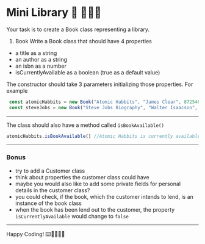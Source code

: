 
# Mini Library :blue_book: :open_book::notebook_with_decorative_cover::orange_book:


Your task is to create a Book class representing a library.

1. Book
Write a Book class that should have 4 properties

- a title as a string
- an author as a string
- an isbn as a number
- isCurrentlyAvailable as a boolean (true as a default value)

The constructor should take 3 parameters initializing those properties. For example


```js
 const atomicHabbits = new Book("Atomic Habbits", "James Clear", 87254612)
 const steveJobs = new Book("Steve Jobs Biography", "Walter Isaacson", 5561246)
```
---

The class should also have a method called `isBookAvailable()`

```js
atomicHabbits.isBookAvailable() //Atomic Habbits is currently available.
```

---

### Bonus 

- try to add a Customer class
- think about properties the customer class could have
- maybe you would also like to add some private fields for personal details in the customer class?
- you could check, if the book, which the customer intends to lend, is an instance of the book class
- when the book has been lend out to the customer, the property `isCurrentlyAvailable` would change to `false`


---


Happy Coding! :keyboard::woman_technologist::man_technologist:





